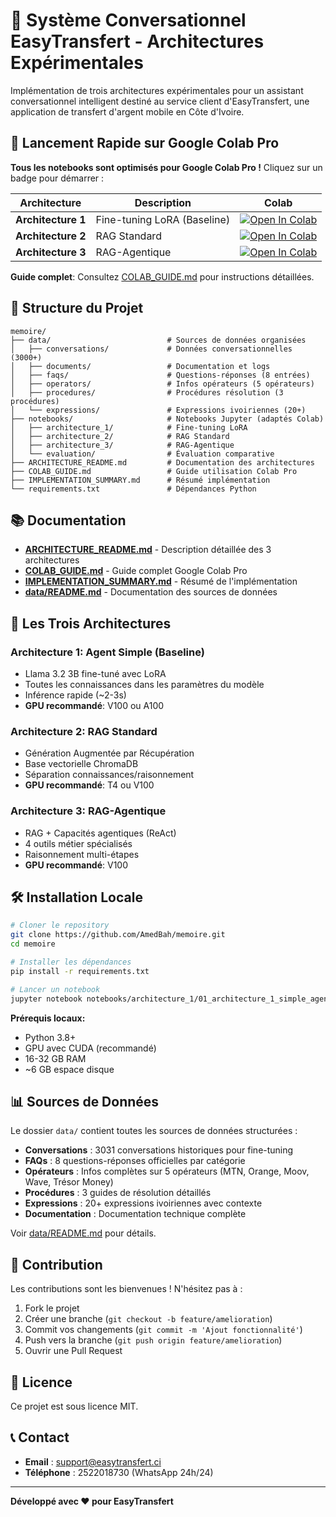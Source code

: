 # 🤖 Système Conversationnel EasyTransfert - Architectures Expérimentales

Implémentation de trois architectures expérimentales pour un assistant conversationnel intelligent destiné au service client d'EasyTransfert, une application de transfert d'argent mobile en Côte d'Ivoire.

## 🚀 Lancement Rapide sur Google Colab Pro

**Tous les notebooks sont optimisés pour Google Colab Pro !** Cliquez sur un badge pour démarrer :

| Architecture | Description | Colab |
|-------------|-------------|-------|
| **Architecture 1** | Fine-tuning LoRA (Baseline) | [![Open In Colab](https://colab.research.google.com/assets/colab-badge.svg)](https://colab.research.google.com/github/AmedBah/memoire/blob/main/notebooks/architecture_1/01_architecture_1_simple_agent_finetuning.ipynb) |
| **Architecture 2** | RAG Standard | [![Open In Colab](https://colab.research.google.com/assets/colab-badge.svg)](https://colab.research.google.com/github/AmedBah/memoire/blob/main/notebooks/architecture_2/02_architecture_2_rag_standard.ipynb) |
| **Architecture 3** | RAG-Agentique | [![Open In Colab](https://colab.research.google.com/assets/colab-badge.svg)](https://colab.research.google.com/github/AmedBah/memoire/blob/main/notebooks/architecture_3/03_architecture_3_rag_agentique.ipynb) |

**Guide complet**: Consultez [COLAB_GUIDE.md](./COLAB_GUIDE.md) pour instructions détaillées.

## 📁 Structure du Projet

```
memoire/
├── data/                          # Sources de données organisées
│   ├── conversations/             # Données conversationnelles (3000+)
│   ├── documents/                 # Documentation et logs
│   ├── faqs/                      # Questions-réponses (8 entrées)
│   ├── operators/                 # Infos opérateurs (5 opérateurs)
│   ├── procedures/                # Procédures résolution (3 procédures)
│   └── expressions/               # Expressions ivoiriennes (20+)
├── notebooks/                     # Notebooks Jupyter (adaptés Colab)
│   ├── architecture_1/            # Fine-tuning LoRA
│   ├── architecture_2/            # RAG Standard
│   ├── architecture_3/            # RAG-Agentique
│   └── evaluation/                # Évaluation comparative
├── ARCHITECTURE_README.md         # Documentation des architectures
├── COLAB_GUIDE.md                 # Guide utilisation Colab Pro
├── IMPLEMENTATION_SUMMARY.md      # Résumé implémentation
└── requirements.txt               # Dépendances Python
```

## 📚 Documentation

- **[ARCHITECTURE_README.md](./ARCHITECTURE_README.md)** - Description détaillée des 3 architectures
- **[COLAB_GUIDE.md](./COLAB_GUIDE.md)** - Guide complet Google Colab Pro
- **[IMPLEMENTATION_SUMMARY.md](./IMPLEMENTATION_SUMMARY.md)** - Résumé de l'implémentation
- **[data/README.md](./data/README.md)** - Documentation des sources de données

## 🎯 Les Trois Architectures

### Architecture 1: Agent Simple (Baseline)
- Llama 3.2 3B fine-tuné avec LoRA
- Toutes les connaissances dans les paramètres du modèle
- Inférence rapide (~2-3s)
- **GPU recommandé**: V100 ou A100

### Architecture 2: RAG Standard
- Génération Augmentée par Récupération
- Base vectorielle ChromaDB
- Séparation connaissances/raisonnement
- **GPU recommandé**: T4 ou V100

### Architecture 3: RAG-Agentique
- RAG + Capacités agentiques (ReAct)
- 4 outils métier spécialisés
- Raisonnement multi-étapes
- **GPU recommandé**: V100

## 🛠️ Installation Locale

```bash
# Cloner le repository
git clone https://github.com/AmedBah/memoire.git
cd memoire

# Installer les dépendances
pip install -r requirements.txt

# Lancer un notebook
jupyter notebook notebooks/architecture_1/01_architecture_1_simple_agent_finetuning.ipynb
```

**Prérequis locaux:**
- Python 3.8+
- GPU avec CUDA (recommandé)
- 16-32 GB RAM
- ~6 GB espace disque

## 📊 Sources de Données

Le dossier `data/` contient toutes les sources de données structurées :

- **Conversations** : 3031 conversations historiques pour fine-tuning
- **FAQs** : 8 questions-réponses officielles par catégorie
- **Opérateurs** : Infos complètes sur 5 opérateurs (MTN, Orange, Moov, Wave, Trésor Money)
- **Procédures** : 3 guides de résolution détaillés
- **Expressions** : 20+ expressions ivoiriennes avec contexte
- **Documentation** : Documentation technique complète

Voir [data/README.md](./data/README.md) pour détails.

## 🤝 Contribution

Les contributions sont les bienvenues ! N'hésitez pas à :

1. Fork le projet
2. Créer une branche (`git checkout -b feature/amelioration`)
3. Commit vos changements (`git commit -m 'Ajout fonctionnalité'`)
4. Push vers la branche (`git push origin feature/amelioration`)
5. Ouvrir une Pull Request

## 📄 Licence

Ce projet est sous licence MIT.

## 📞 Contact

- **Email** : support@easytransfert.ci
- **Téléphone** : 2522018730 (WhatsApp 24h/24)

---

**Développé avec ❤️ pour EasyTransfert**